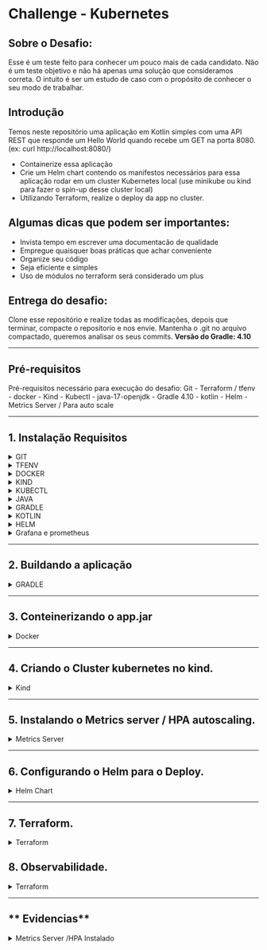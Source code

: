 # Challenge - Kubernetes

## Sobre o Desafio: 

Esse é um teste feito para conhecer um pouco mais de cada candidato. 
Não é um teste objetivo e não há apenas uma solução que consideramos correta. 
O intuito é ser um estudo de caso com o propósito de conhecer o seu modo de trabalhar.

## Introdução

Temos neste repositório uma aplicação em Kotlin simples com uma API REST que responde um Hello World quando recebe um GET na porta 8080. (ex: curl http://localhost:8080/)

* Containerize essa aplicação
* Crie um Helm chart contendo os manifestos necessários para essa aplicação rodar em um cluster Kubernetes local (use minikube ou kind para fazer o spin-up desse cluster local)
* Utilizando Terraform, realize o deploy da app no cluster.

## Algumas dicas que podem ser importantes:

* Invista tempo em escrever uma documentacão de qualidade
* Empregue quaisquer boas práticas que achar conveniente 
* Organize seu código
* Seja eficiente e simples
* Uso de módulos no terraform será considerado um plus

## Entrega do desafio:

Clone esse repositório e realize todas as modificações, depois que terminar, compacte o repositorio e nos envie. 
Mantenha o .git no arquivo compactado, queremos analisar os seus commits.
**Versão do Gradle: 4.10**

---

## **Pré-requisitos**

Pré-requisitos necessário para execução do desafio:
 Git - Terraform / tfenv - docker - Kind - Kubectl - java-17-openjdk - Gradle 4.10 - kotlin - Helm -  Metrics Server / Para auto scale

---

## **1. Instalação Requisitos**
<details>
<summary>GIT</summary>

1. Comando para instalação:
   ```bash
   sudo dnf install git -y
   ```
2. Validação:
   ```bash
   git --version
   ```
</details>
<details>
<summary>TFENV</summary>

1. Comando para instalação:
   ```bash
   Baixando o Tfenv:
   git clone https://github.com/tfutils/tfenv.git ~/.tfenv
   ```
2. Configuramdp:
   ```bash
   Adicionando a variavel de ambiente no bash_profile para poder chamar de qualquer diretório:
   echo 'export PATH="$HOME/.tfenv/bin:$PATH"' >> ~/.bash_profile
   ```
3. Auternativa para configurar:
   ```bash
   Auternativa ao bash profile:
   sudo ln -s ~/.tfenv/bin/* /usr/local/bin
   ```
4. Comando para validação:
   ```bash
   tfenv -v
   ```
5. Instalando o Terraform:
   ```bash
    Para instalar o terraform digite:
    tfenv install 1.8.3
    Aguarde concluir o download ai digite:
    tfenv use 1.8.3  
   ```
</details>
<details>
<summary>DOCKER</summary>

1. Adicione o repositório do Docker:
   ```bash
   sudo dnf config-manager --add-repo https://download.docker.com/linux/centos/docker-ce.repo
   ```
2. Com o repositório adicionado, instale o Docker, que é composto de três pacotes::
   ```bash
   sudo dnf install docker-ce docker-ce-cli containerd.io -y 
   ```
3. Após a conclusão da instalação, inicie o daemon do Docker e coloque na inicilização automatica::
   ```bash
   sudo systemctl start docker
   sudo systemctl enable docker
   sudo systemctl status docker
   ```
4. Executando o comando Docker sem Sudo (opcional):
   ```bash 
   Executando o comando Docker sem Sudo (opcional)
   Se você quiser evitar digitar sudo sempre que executar o comando docker, adicione seu nome de usuário ao grupo docker:
   sudo usermod -aG docker $(whoami)

   Se você precisar adicionar um usuário ao dockergrupo no qual não está logado, declare esse nome de usuário explicitamente usando:
   sudo usermod -aG docker nome_de_usuário_aqui
   ```
5. Ativando usuario sem root:
   ```bash
   OBS: Após a ação acime e necessario reiniciar o terminal.
   ```
</details>
<details>
<summary>KIND</summary>

1. Baixando o kind:
   ```bash
   [ $(uname -m) = x86_64 ] && curl -Lo ./kind https://kind.sigs.k8s.io/dl/v0.27.0/kind-linux-amd64
   ```
2. Transformando o binario em executavel:
   ```bash
   chmod +x ./kind
   ```
3. Configurando o kind para responder com o usuário em quaquer diretório:
   ```bash
   sudo mv ./kind /usr/local/bin/kind 
   ou
   sudo ln -s ~/kind /usr/local/bin/kind
   ```
4. Para validar e verificar a versão:
   ```bash
   kind --versiono
   ```
</details>
<details>
<summary>KUBECTL</summary>

1. Baixando o kubectl:
   ```bash
   curl -LO "https://dl.k8s.io/release/$(curl -L -s https://dl.k8s.io/release/stable.txt)/bin/linux/amd64/kubectl"
   ```
2. Transformando o binario em executavel:
   ```bash
   chmod +x kubectl
   ```
3. Configurando o kubectl para responder com o usuário em quaquer diretório:
   ```bash
   sudo mv ./kubectl /usr/local/bin/kubectl
   ou
   sudo ln -s ~/kubectl /usr/local/bin/kubectl
   ```
4. Para validar e verificar a versão:
   ```bash
   kubectl version --output=yaml
   ```
</details>
<details>
<summary>JAVA</summary>

1. Para instalar o JDK , execute o seguinte comando:
   ```bash
   sudo apt-get install openjdk-17-jdk
   ```
2. Para verificar a instalação, execute o seguinte comando:
   ```bash
   java -version
   ```
</details>
<details>
<summary>GRADLE</summary>

1. Instalar o Gradle usando SDKMAN! (Recomendado):
   ```bash
   Instalar o SDKMAN!
   curl -s "https://get.sdkman.io" | bash
   ```
2. Após a instalação, execute o seguinte comando para carregar o SDKMAN! no seu shell:
   ```bash
   source "$HOME/.sdkman/bin/sdkman-init.sh"
   ```
3. Agora, instale o Gradle usando o SDKMAN!:
   ```bash
   sdk install gradle 4.10
   OBS: Versão 4.10 foi feito download do site "https://gradle.org/next-steps/?version=4.10&format=all"
   ```
4. Para validar e verificar a versão:
   ```bash
   gradle --version
   ```
</details>
<details>
<summary>KOTLIN</summary>

1. Instalar o Kotlin usando SDKMAN! (Recomendado):
   ```bash
   sdk install kotlin 1.9.10
   ```
2. Após a instalação, execute o seguinte comando para validar a versão:
   ```bash
   kotlin -version
   ```
</details>
<details>
<summary>HELM</summary>

1. Abaixo, segue comando para download do Helm:
   ```bash
   curl -fsSL https://get.helm.sh/helm-v3.16.1-linux-amd64.tar.gz -o helm-linux-amd64.tar.gz
   ```
2. Extraido pacote
   ```bash
   tar -zxvf helm-linux-amd64.tar.gz
   ```
3 Movendo par o /usr/local/bin/ para chamar o binario de qualque lugar no servidor.
   ```bash
   sudo mv linux-amd64/helm /usr/local/bin/helm
   ```
4. Validando a instalação e versão:
   ```bash
   helm version
   ```
</details>
<details>
<summary>Grafana e prometheus</summary>

1. OBS:
   ```bash
   Ambos serão instalados via receita .
   ```
</details>

---

## **2. Buildando a aplicação**
<details>
<summary>GRADLE</summary>

1. Com o Gradle 4.10 instalado execute:
   ```bash
   Gradle inite - Ira verificar os pacotes e baixar os pendentes.
   Gradle build java application --continue  - Ira buikdar a app dando alguns bypass
   OBS: Provavelmnte será necessarios alguns troubleshooting
   ```
2. Validação:
   ```bash
   Ao concluir acesse o diretório /app/build/libs
   Valide que o arquivo app.jar foi criado.
   ```
</details>

---

## **3. Conteinerizando o app.jar**
<details>
<summary>Docker</summary>

1. Crie o Dockerfile com o cnteúdo abaixo:
   ```bash
   # Use uma imagem base com OpenJDK
   FROM openjdk:17-jdk-slim as build

   # Defina o diretório de trabalho dentro do container
   WORKDIR /app

   # Copie o arquivo JAR para dentro do container
   COPY target/app.jar /app/app.jar

   # Exponha a porta 8080 para o acesso externo
   EXPOSE 8080

   # Comando para rodar a aplicação
   ENTRYPOINT ["java", "-jar", "/app/app.jar"]
   ```
2. Construção da Imagem Docker: 
   ```bash
      No mesmo diretório que se encontra o dockerfile execute:
      docker build -t desafio-app .

      O Comando acima ira executar o dockerfile, e eas ações cotidas nele:
      Fazer o download da imagem: openjdk:17-jdk-slim
      Definir o /app como local de trabalho
      Ira copiar o arquivo que foi buildado "app.jar" para a pasta /app na imagem
      Espoem a porta que a aplicação será executada.
      E executa a app no container.
   ```

3. Testando a imagem: 
   ```bash
   Podemos testar a aplicação localmente executando o seguinte comando:
   docker run -p 8080:8080 desafio-app

   Agora bastar acessar no navegador: http://localhost:8080
   ou no terminal
   curl http://localhost:8080

   Em abos o retorno será o mesmo: Hello Word
   ```
   </details>

---

## **4. Criando o Cluster kubernetes no kind.**
<details>
<summary>Kind</summary>

 1. Criar o Cluster Kubernetes com Kind: 
   ```bash
   Criando um arquivo de configuração para provisionar o cluster com o Control-plane e 3 workers.
   Crie um arquivo .yml com o conteudo abaixo

   kind: Cluster
   apiVersion: kind.x-k8s.io/v1alpha4
   nodes:
     - role: control-plane
     - role: worker
     - role: worker
     - role: worker
   ```

2. Criar o Cluster Kubernetes com Kind: 
   ```bash
   Para chamar o arquivo e provisionar o cluster com 3 worker digite:

   kind create cluster --name desafio-app --config ./kind-cluster.yml
   ```
3. Importando imagem para o cluster:
   ```bash
    Par enviar a imagem para o cluster recem criado digite:
   
   kind load docker-image desafio-iti --name desafio-it

   Agora com nossa imagem pronta, vamos utiliza-la para deployar nossa aplicação.
   ```
</details>

---

## **5. Instalando o Metrics server / HPA autoscaling.**
<details>
<summary>Metrics Server</summary>

 1. Instalando e configurando o Metrics Server. 
   ```bash
   Execute o seguinte comando para instalar o Metrics Server:
   kubectl apply -f https://github.com/wancosta/desafio/blob/main/components.yaml
   ```
2. Com a instalação concluida vamos validar.
   ```bash
   Execute o seguinte comando para verificar se o Metrics Server está funcionando corretamente:
   kubectl get deployment metrics-server -n kube-system
   ```
</details>

---

## **6. Configurando o Helm para o Deploy.**
<details>
<summary>Helm Chart</summary>

 1. Agora, vamos criar um Helm Chart para facilitar o deploy da aplicação no Kubernetes.. 
   ```bash
   Crie um diretório para o Helm Chart:
   mkdir -p Chart/app

   Com o diretório criado execulte:
   helm create Chart

   Dentro desse diretório, veremos uma estrutura padrão criada pelo Helm. 
   Vamos focar principalmente nos arquivos values.yaml e chart.yaml.
   ```
 2. Ajustando o aquivo values.  
   ```bash
Edite o arquivo values.yaml para incluir informações sobre a imagem Docker.
Vamos ajustar para executar na porta correta.
OBS: Esse paraenetro " pullPolicy: IfNotPresent " e muito importe pois devido a ele
conseguimis utilizar a importada ao king sem a necessidade de baixar uma novo. 

   replicaCount: 1

   image:
     repository: meu-desafio
     pullPolicy: IfNotPresent 
     tag: latest

   service:
     type: ClusterIP
     port: 8080

   ingress:
     enabled: false

   resources: {}

   ```
 3. Ajustando o aquivos Chart.  
   ```bash
   No arquivo chart.yaml, vamos garantir que o contêiner use a imagem que acabamos de criar. 
   Certifique-se de que o contêiner é configurado para rodar na porta 8080:

apiVersion: apps/v1
kind: Deployment
metadata:
  name: {{ .Release.Name }}
  labels:
    app.kubernetes.io/name: {{ .Chart.Name }}
    app.kubernetes.io/instance: {{ .Release.Name }}
spec:
  replicas: {{ .Values.replicaCount }}
  selector:
    matchLabels:
      app.kubernetes.io/name: {{ .Chart.Name }}
      app.kubernetes.io/instance: {{ .Release.Name }}
  template:
    metadata:
      labels:
        app.kubernetes.io/name: {{ .Chart.Name }}
        app.kubernetes.io/instance: {{ .Release.Name }}
    spec:
      containers:
        - name: meu-desafio
          image: "{{ .Values.image.repository }}:{{ .Values.image.tag }}"
          imagePullPolicy: {{ .Values.image.pullPolicy }}
          ports:
            - containerPort: 8080
   ```
</details>

---

## **7. Terraform.**
<details>
<summary>Terraform</summary>

 1. Agora vamos criar a receita do terraforma para executar o Helm e depoiar a aplicação. 
   ```bash
   Crie uma pasta terraform mkdir terraform.
   Crie um arquivo main.tf onde iremos configurar nosso provider.
   Conforme abaixo:

   provider "helm" {
     kubernetes {
       config_path    = "~/.kube/config"
       config_context = "kind-desafio-app"
     }
   }

   resource "helm_release" "desafio_app" {
     name       = "desafio-app"
     chart      = "../Chart/app"
     namespace  = "default"

     set {
       name  = "image.repository"
       value = "desafio-app"
     }

     set {
       name  = "image.tag"
       value = "latest"
     }

     set {
       name  = "image.pullPolicy"
       value = "Never"
     }

     set {
       name  = "service.port"
       value = 8080
     }
   }
   ```

 2. Agora seá a reeita do arquivo de variaveis. 
   ```bash
   No diretório terraform crie o arquivo variable.tf

   variable "namespace" {
     default = "desafio-app"
   }

   variable "image_repository" {
     default = "desafio-app"
   }

   variable "image_tag" {
     default = "latest"
   }

   variable "image_pull_policy" {
     default = "Never"
   }

   variable "service_port" {
     default = 8080
   }
   ```
 3. Agora seá a reeita do arquivo de variaveis. 
   ```bash
   Com os arvos criados e no padrão vamos executala-los
   No memso diretório dos arquivos digite:
   terraforma init     -> Ira inicializar o terraform e baixar suads dependencias.
   terraform validate  -> Ira validar se seu codigo esta ok
   terraform fmt       -> Ira identar o código
   terraforma plan     -> Ele ira planeja toda execução e os retorna o que será criado.
   terraform apply     -> Aplica executando a crialção solicitada na receita no nosso caso o deploy da aplicação.
   ```
</details>

## **8. Observabilidade.**
<details>
<summary>Terraform</summary>

 1. Agora vomos instalar o Grafana e o Prometheus. 
   ```bash
   Vamos criar o diretório: mkdir observabilidade.
   Nele vamos criar dois arrquivos com a receita de instalação.
   vim prometheus-values.yaml com o conteudo abaixo:

   server:
     global:
       scrape_interval: 15s

     extraScrapeConfigs:
       - job_name: "desafio-app"
         metrics_path: "/actuator/prometheus"
         static_configs:
           - targets:
               - "desafio-app.default.svc.cluster.local:8080"


   Na sequencia ja crie o arquivo grafana-values.yaml, com o conteudo abaixo:

      adminPassword: admin

   service:
     type: NodePort

   datasources:
     datasources.yaml:
       apiVersion: apps/v1
       datasources:
         - name: Prometheus
           type: prometheus
           url: http://prometheus-server.monitoring.svc.cluster.local
           access: proxy
           isDefault: true

   dashboardProviders:
     dashboardproviders.yaml:
       apiVersion: apps/v1
       providers:
         - name: 'default'
           orgId: 1
           folder: ''
           type: file
           disableDeletion: false
           editable: true
           options:
             path: /var/lib/grafana/dashboards

   dashboards:
     default:
       kubernetes-cluster:
         gnetId: 315
         revision: 1
         datasource: Prometheus
       node-exporter:
         gnetId: 1860
         revision: 1
         datasource: Prometheus
       kubernetes-deployments:
         gnetId: 6417
         revision: 1
         datasource: Prometheus
       kubernetes-pods:
         gnetId: 3131
         revision: 1
         datasource: Prometheus
       sre-burn-rate:
         gnetId: 11074
         revision: 1
         datasource: Prometheus
       sre-latency:
         gnetId: 7587
         revision: 1
   ```

 2. Deployando a Observalidade "Grafana e Prometheus". 
   ```bash
   Agora adicione o repositorio com o comando:
   helm repo add grafana https://grafana.github.io/helm-charts

   Agora atualize suas bibliotecas com o comando:
   helm repo update
  
   Agora, dentro do diretório observabilidade digite:
   helm upgrade --install grafana grafana/grafana -f prometheus-value.yaml
  Aguarde concluir.

   Para validar a instalação grafana digite:
   kubectl get pods -l app=grafana
   ```
  </details>

---

## ** Evidencias**

<details>
 1. Conforme evidencias abaixo, cluster criado. 
<p align="center">
<img src="./evidencias/01-cluster_create.png"" />
</p>
 
---
<summary>Metrics Server /HPA Instalado</summary>
 2. Metrics Server /HPA Instalado.
<p align="center">
<img src="./evidencias/02-HPA_install.png"" />
</p>

---
 3. Build Imagem Gocker.
<p align="center">
<img src="./evidencias/03-build_imagem_docker.png"" />
</p>
 
---
 4. Testando Imagem.
<p align="center">
<img src="./evidencias/04-testando_imagem.png"" />
</p>
 
---
 5. Importando Imagem para o kind.
<p align="center">
<img src="./evidencias/05-import_image.png"" />
</p>

---
 6. Inicializando terraform.
<p align="center">
<img src="./evidencias/06-inicializando_terraformpng.png"" />
</p>

---
 7. Terraform plan.
<p align="center">
<img src="./evidencias/07-terraform_plan.png"" />
</p>

---
 8. Hello Word.
<p align="center">
<img src="./evidencias/09-hello_word.png"" />
</p>

---
 9. Aesso Prometheus.
<p align="center">
<img src="./evidencias/08-prometheus.png"" />
</p>

 10. Acesso Grafana.
OBS: Coloquei um POD para restart para evidenciar
<p align="center">
<img src="./evidencias/10-grafana.png"" />
</p>

OBS: Comando para Stress teste:
```bash
kubectl run -i --tty load-generator --rm --image=desafio-app --restart=Never -- /bin/sh -c "while true; do wget -q -O- http://localhost:8080; done"
```
